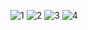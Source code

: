 ![1](https://github.com/Ima-Ma/xml/assets/154437507/da5d136f-3568-4671-9123-b4317bc52c9d)
![2](https://github.com/Ima-Ma/xml/assets/154437507/e909cc6b-9801-421c-ac1d-82f95d0c881d)
![3](https://github.com/Ima-Ma/xml/assets/154437507/e52174a0-5b72-44a1-843e-ba6504cc7ed2)
![4](https://github.com/Ima-Ma/xml/assets/154437507/b7187b02-b829-4fd8-962c-27fc43a5e1af)
